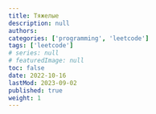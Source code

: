 ```yaml
---
title: Тяжелые
description: null
authors:
categories: ['programming', 'leetcode']
tags: ['leetcode']
# series: null
# featuredImage: null
toc: false
date: 2022-10-16
lastMod: 2023-09-02
published: true
weight: 1
---
```

